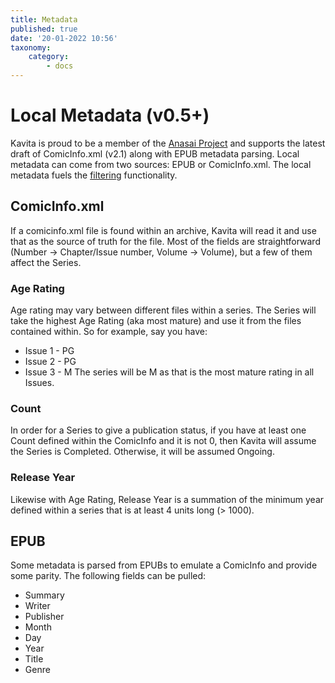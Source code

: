```yaml
---
title: Metadata
published: true
date: '20-01-2022 10:56'
taxonomy:
    category:
        - docs
---
```


# Local Metadata (v0.5+)
Kavita is proud to be a member of the [Anasai Project](https://anansi-project.github.io/docs/introduction) and supports the latest draft of ComicInfo.xml (v2.1) along with EPUB metadata parsing. Local metadata can come from two sources: EPUB or ComicInfo.xml. The local metadata fuels the [filtering](https://wiki.kavitareader.com/en/guides/filtering) functionality.

## ComicInfo.xml
If a comicinfo.xml file is found within an archive, Kavita will read it and use that as the source of truth for the file. Most of the fields are straightforward (Number -> Chapter/Issue number, Volume -> Volume), but a few of them affect the Series. 

### Age Rating
Age rating may vary between different files within a series. The Series will take the highest Age Rating (aka most mature) and use it from the files contained within. So for example, say you have:
* Issue 1 - PG
* Issue 2 - PG
* Issue 3 - M
The series will be M as that is the most mature rating in all Issues.

### Count
In order for a Series to give a publication status, if you have at least one Count defined within the ComicInfo and it is not 0, then Kavita will assume the Series is Completed. Otherwise, it will be assumed Ongoing. 

### Release Year
Likewise with Age Rating, Release Year is a summation of the minimum year defined within a series that is at least 4 units long (> 1000). 


## EPUB
Some metadata is parsed from EPUBs to emulate a ComicInfo and provide some parity. The following fields can be pulled:
* Summary
* Writer
* Publisher
* Month
* Day
* Year
* Title
* Genre
